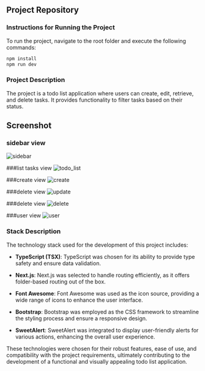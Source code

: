 ## Project Repository

### Instructions for Running the Project
To run the project, navigate to the root folder and execute the following commands:

```bash
npm install
npm run dev
```

### Project Description
The project is a todo list application where users can create, edit, retrieve, and delete tasks. It provides functionality to filter tasks based on their status.

## Screenshot

### sidebar view
![sidebar](https://github.com/fernando5351/prueba-athena-holdings/assets/101905044/0fdb63f1-5128-4997-9d07-1ac3601f937c)

###list tasks view
![todo_list](https://github.com/fernando5351/prueba-athena-holdings/assets/101905044/50fd119c-e2a0-4654-abae-d331307dd135)

###create view
![create](https://github.com/fernando5351/prueba-athena-holdings/assets/101905044/23925b82-6d3a-4ba5-bd76-28ac777d313d)

###delete view
![update](https://github.com/fernando5351/prueba-athena-holdings/assets/101905044/c0c0e906-7935-435e-a885-d74fe2793a75)

###delete view 
![delete](https://github.com/fernando5351/prueba-athena-holdings/assets/101905044/f21233b5-6dfd-4b27-bb74-3bc425451f7b)

###user view
![user](https://github.com/fernando5351/prueba-athena-holdings/assets/101905044/4dd29034-314c-4d98-b80f-e4b5b5de79d7)


### Stack Description
The technology stack used for the development of this project includes:

- **TypeScript (TSX)**: TypeScript was chosen for its ability to provide type safety and ensure data validation.
  
- **Next.js**: Next.js was selected to handle routing efficiently, as it offers folder-based routing out of the box.

- **Font Awesome**: Font Awesome was used as the icon source, providing a wide range of icons to enhance the user interface.

- **Bootstrap**: Bootstrap was employed as the CSS framework to streamline the styling process and ensure a responsive design.

- **SweetAlert**: SweetAlert was integrated to display user-friendly alerts for various actions, enhancing the overall user experience.

These technologies were chosen for their robust features, ease of use, and compatibility with the project requirements, ultimately contributing to the development of a functional and visually appealing todo list application.
